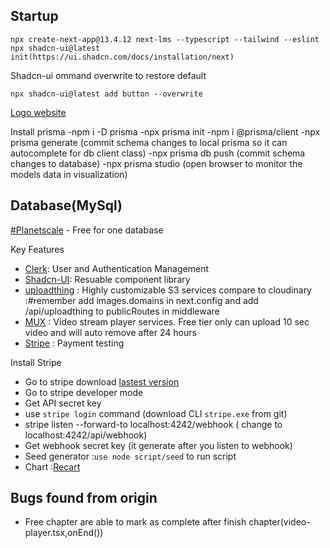 ## Startup
```
npx create-next-app@13.4.12 next-lms --typescript --tailwind --eslint
npx shadcn-ui@latest init(https://ui.shadcn.com/docs/installation/next)
```

Shadcn-ui ommand overwrite to restore default
```
npx shadcn-ui@latest add button --overwrite
```

[Logo website](https://logoipsum.com/)

Install prisma
-npm i -D prisma
-npx prisma init
-npm i @prisma/client
-npx prisma generate (commit schema changes to local prisma so it can autocomplete for db client class)
-npx prisma db push (commit schema changes to database)
-npx prisma studio (open browser to monitor the models data in visualization)

## Database(MySql)
[#Planetscale](https://app.planetscale.com/) - Free for one database

Key Features
- [Clerk](https://clerk.com/): User and Authentication Management
- [Shadcn-UI](https://ui.shadcn.com/): Resuable component library
- [uploadthing](https://uploadthing.com/) : Highly customizable S3 services compare to cloudinary
:#remember add images.domains in next.config and add /api/uploadthing to publicRoutes in middleware
- [MUX](https://www.mux.com/) : Video stream player services. Free tier only can upload 10 sec video and will auto remove after 24 hours
- [Stripe](https://dashboard.stripe.com/test/dashboard) : Payment testing

Install Stripe
- Go to stripe download [lastest version](https://github.com/stripe/stripe-cli)
- Go to stripe developer mode
- Get API secret key
- use `stripe login` command (download CLI `stripe.exe` from git)
- stripe listen --forward-to localhost:4242/webhook ( change to localhost:4242/api/webhook)
- Get webhook secret key (it generate after you listen to webhook)
- Seed generator :`use node script/seed` to run script
- Chart :[Recart](https://recharts.org/en-US/)

## Bugs found from origin
- Free chapter are able to mark as complete after finish chapter(video-player.tsx,onEnd())
